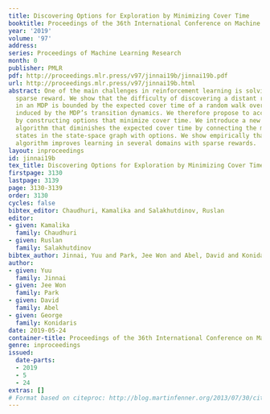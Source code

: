 ```yaml
---
title: Discovering Options for Exploration by Minimizing Cover Time
booktitle: Proceedings of the 36th International Conference on Machine Learning
year: '2019'
volume: '97'
address: 
series: Proceedings of Machine Learning Research
month: 0
publisher: PMLR
pdf: http://proceedings.mlr.press/v97/jinnai19b/jinnai19b.pdf
url: http://proceedings.mlr.press/v97/jinnai19b.html
abstract: One of the main challenges in reinforcement learning is solving tasks with
  sparse reward. We show that the difficulty of discovering a distant rewarding state
  in an MDP is bounded by the expected cover time of a random walk over the graph
  induced by the MDP’s transition dynamics. We therefore propose to accelerate exploration
  by constructing options that minimize cover time. We introduce a new option discovery
  algorithm that diminishes the expected cover time by connecting the most distant
  states in the state-space graph with options. We show empirically that the proposed
  algorithm improves learning in several domains with sparse rewards.
layout: inproceedings
id: jinnai19b
tex_title: Discovering Options for Exploration by Minimizing Cover Time
firstpage: 3130
lastpage: 3139
page: 3130-3139
order: 3130
cycles: false
bibtex_editor: Chaudhuri, Kamalika and Salakhutdinov, Ruslan
editor:
- given: Kamalika
  family: Chaudhuri
- given: Ruslan
  family: Salakhutdinov
bibtex_author: Jinnai, Yuu and Park, Jee Won and Abel, David and Konidaris, George
author:
- given: Yuu
  family: Jinnai
- given: Jee Won
  family: Park
- given: David
  family: Abel
- given: George
  family: Konidaris
date: 2019-05-24
container-title: Proceedings of the 36th International Conference on Machine Learning
genre: inproceedings
issued:
  date-parts:
  - 2019
  - 5
  - 24
extras: []
# Format based on citeproc: http://blog.martinfenner.org/2013/07/30/citeproc-yaml-for-bibliographies/
---
```

